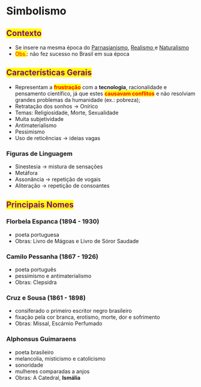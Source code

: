 # Simbolismo

## <mark style="color:purple;">Contexto</mark>

* Se insere na mesma época do [Parnasianismo](parnasianismo.md), [Realismo ](realismo.md)e [Naturalismo](naturalismo.md)
* <mark style="color:red;">Obs.</mark>: não fez sucesso no Brasil em sua época

## <mark style="color:purple;">Características Gerais</mark>

* Representam a <mark style="color:red;">**frustração**</mark> com a **tecnologia**, racionalidade e pensamento científico, já que estes <mark style="color:red;">**causavam conflitos**</mark> e não resolviam grandes problemas da humanidade (ex.: pobreza);
* Retratação dos sonhos -> Onírico
* Temas: Religiosidade, Morte, Sexualidade
* Muita subjetividade
* Antimaterialismo
* Pessimismo
* Uso de reticências -> ideias vagas

### Figuras de Linguagem

* Sinestesia -> mistura de sensações
* Metáfora
* Assonância -> repetição de vogais
* Aliteração -> repetição de consoantes

## <mark style="color:purple;">Principais Nomes</mark>

### Florbela Espanca (1894 - 1930)

* poeta portuguesa
* Obras: Livro de Mágoas e Livro de Sóror Saudade

### Camilo Pessanha (1867 - 1926)

* poeta português
* pessimismo e antimaterialismo
* Obras: Clepsidra

### Cruz e Sousa (1861 - 1898)

* consiferado o primeiro escritor negro brasileiro
* fixação pela cor branca, erotismo, morte, dor e sofrimento
* Obras: Missal, Escárnio Perfumado

### Alphonsus Guimaraens

* poeta brasileiro
* melancolia, misticismo e catolicismo
* sonoridade
* mulheres comparadas a anjos
* Obras: A Catedral, **Ismália**
